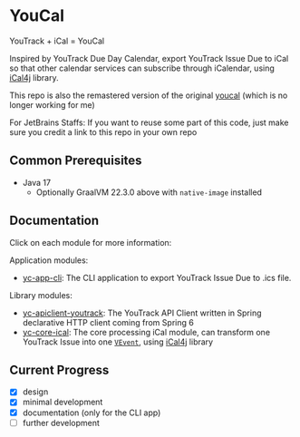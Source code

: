 # YouCal

YouTrack + iCal = YouCal

Inspired by YouTrack Due Day Calendar, export YouTrack Issue Due to iCal so that other calendar services can subscribe
through iCalendar, using [iCal4j](https://github.com/ical4j/ical4j) library.

This repo is also the remastered version of the original [youcal](https://github.com/sshipway/youcal) (which is no
longer working for me)

For JetBrains Staffs: If you want to reuse some part of this code, just make sure you credit a link to this repo in your
own repo

## Common Prerequisites

- Java 17
  - Optionally GraalVM 22.3.0 above with `native-image` installed

## Documentation

Click on each module for more information:

Application modules:

- [yc-app-cli](yc-app-cli/README.md): The CLI application to export YouTrack Issue Due to .ics file.

Library modules:

- [yc-apiclient-youtrack](yc-apiclient-youtrack): The YouTrack API Client written in Spring declarative HTTP client
  coming from Spring 6
- [yc-core-ical](yc-core-ical): The core processing iCal module, can transform one YouTrack Issue into
  one [`VEvent`](https://icalendar.org/iCalendar-RFC-5545/3-6-1-event-component.html),
  using [iCal4j](https://github.com/ical4j/ical4j) library

## Current Progress

- [x] design
- [x] minimal development
- [x] documentation (only for the CLI app)
- [ ] further development 
